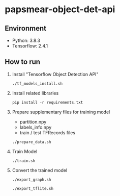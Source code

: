 # papsmear-object-det-api

## Environment
- Python: 3.8.3
- Tensorflow: 2.4.1

## How to run
1. Install "Tensorflow Object Detection API"

    ```./tf_models_install.sh```

2. Install related libraries

    ```pip install -r requirements.txt```

3. Prepare supplementary files for training model
    - partition.npy
    - labels_info.npy
    - train / test TFRecords files

    ```./prepare_data.sh```

4. Train Model
    
    ```./train.sh```

5. Convert the trained model

    ```./export_graph.sh```

    ```./export_tflite.sh```
